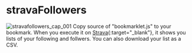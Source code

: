 # stravaFollowers
![stravafollowers_cap_001](https://user-images.githubusercontent.com/4317778/41036052-a2d4af16-69c9-11e8-8010-1e965d6ecc64.gif)
Copy source of "bookmarklet.js" to your bookmark.
When you execute it on [Strava](https://www.strava.com){:target="_blank"}, it shows you lists of your following and follwers.
You can also download your list as a CSV.
